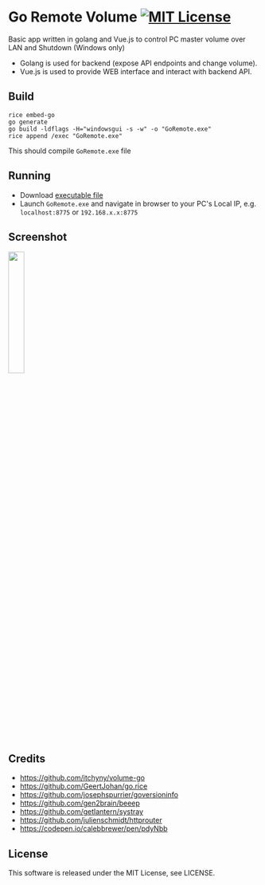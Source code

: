 # Go Remote Volume [![MIT License](http://img.shields.io/badge/license-MIT-blue.svg)](https://github.com/canthis/go-remote-volume/blob/master/LICENSE)
Basic app written in golang and Vue.js to control PC master volume over LAN and Shutdown (Windows only)

- Golang is used for backend (expose API endpoints and change volume).
- Vue.js is used to provide WEB interface and interact with backend API.

## Build
```
rice embed-go
go generate
go build -ldflags -H="windowsgui -s -w" -o "GoRemote.exe"
rice append /exec "GoRemote.exe"
```
This should compile ```GoRemote.exe``` file

## Running
- Download [executable file](https://github.com/canthis/go-remote/releases/download/v0.3.1/GoRemote.exe)
- Launch ```GoRemote.exe``` and navigate in browser to your PC's Local IP, e.g. ```localhost:8775``` or ```192.168.x.x:8775```


## Screenshot
<p>
<img src="https://dev.canthis.lv/storage/app/media/Screenshots/go-remote-volume-chrome-android-v02.png" width="25%" height="25%" />
</p>

## Credits
- https://github.com/itchyny/volume-go
- https://github.com/GeertJohan/go.rice
- https://github.com/josephspurrier/goversioninfo
- https://github.com/gen2brain/beeep
- https://github.com/getlantern/systray
- https://github.com/julienschmidt/httprouter
- https://codepen.io/calebbrewer/pen/pdyNbb

## License
This software is released under the MIT License, see LICENSE.


